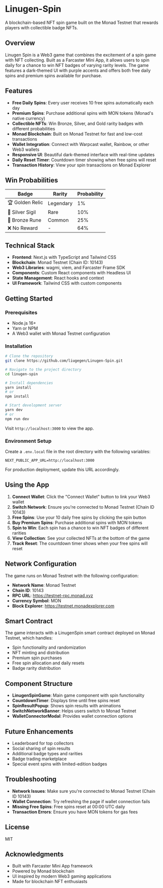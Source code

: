 ﻿# Linugen-Spin

A blockchain-based NFT spin game built on the Monad Testnet that rewards players with collectible badge NFTs.

## Overview

Linugen Spin is a Web3 game that combines the excitement of a spin game with NFT collecting. Built as a Farcaster Mini App, it allows users to spin daily for a chance to win NFT badges of varying rarity levels. The game features a dark-themed UI with purple accents and offers both free daily spins and premium spins available for purchase.

## Features

- **Free Daily Spins**: Every user receives 10 free spins automatically each day
- **Premium Spins**: Purchase additional spins with MON tokens (Monad's native currency)
- **Collectible NFTs**: Win Bronze, Silver, and Gold rarity badges with different probabilities
- **Monad Blockchain**: Built on Monad Testnet for fast and low-cost transactions
- **Wallet Integration**: Connect with Warpcast wallet, Rainbow, or other Web3 wallets
- **Responsive UI**: Beautiful dark-themed interface with real-time updates
- **Daily Reset Timer**: Countdown timer showing when free spins will reset
- **Transaction History**: View your spin transactions on Monad Explorer

## Win Probabilities

| Badge | Rarity | Probability |
|-------|--------|-------------|
| 🏆 Golden Relic | Legendary | 1% |
| 🥈 Silver Sigil | Rare | 10% |
| 🥉 Bronze Rune | Common | 25% |
| ❌ No Reward | - | 64% |

## Technical Stack

- **Frontend**: Next.js with TypeScript and Tailwind CSS
- **Blockchain**: Monad Testnet (Chain ID: 10143)
- **Web3 Libraries**: wagmi, viem, and Farcaster Frame SDK
- **Components**: Custom React components with Headless UI
- **State Management**: React hooks and context
- **UI Framework**: Tailwind CSS with custom components

## Getting Started

### Prerequisites

- Node.js 16+
- Yarn or NPM
- A Web3 wallet with Monad Testnet configuration

### Installation

```bash
# Clone the repository
git clone https://github.com/liugegen/Linugen-Spin.git

# Navigate to the project directory
cd linugen-spin

# Install dependencies
yarn install
# or
npm install

# Start development server
yarn dev
# or
npm run dev
```

Visit `http://localhost:3000` to view the app.

### Environment Setup

Create a `.env.local` file in the root directory with the following variables:

```
NEXT_PUBLIC_APP_URL=http://localhost:3000
```

For production deployment, update this URL accordingly.

## Using the App

1. **Connect Wallet**: Click the "Connect Wallet" button to link your Web3 wallet
2. **Switch Network**: Ensure you're connected to Monad Testnet (Chain ID 10143)
3. **Free Spins**: Use your 10 daily free spins by clicking the spin button
4. **Buy Premium Spins**: Purchase additional spins with MON tokens
5. **Spin to Win**: Each spin has a chance to win NFT badges of different rarities
6. **View Collection**: See your collected NFTs at the bottom of the game
7. **Track Reset**: The countdown timer shows when your free spins will reset

## Network Configuration

The game runs on Monad Testnet with the following configuration:

- **Network Name**: Monad Testnet
- **Chain ID**: 10143
- **RPC URL**: https://testnet-rpc.monad.xyz
- **Currency Symbol**: MON
- **Block Explorer**: https://testnet.monadexplorer.com

## Smart Contract

The game interacts with a LinugenSpin smart contract deployed on Monad Testnet, which handles:

- Spin functionality and randomization
- NFT minting and distribution
- Premium spin purchases
- Free spin allocation and daily resets
- Badge rarity distribution

## Component Structure

- **LinugenSpinGame**: Main game component with spin functionality
- **CountdownTimer**: Displays time until free spins reset
- **SpinResultPopup**: Shows spin results with animations
- **SwitchNetworkBanner**: Helps users switch to Monad Testnet
- **WalletConnectorModal**: Provides wallet connection options

## Future Enhancements

- Leaderboard for top collectors
- Social sharing of spin results
- Additional badge types and rarities
- Badge trading marketplace
- Special event spins with limited-edition badges

## Troubleshooting

- **Network Issues**: Make sure you're connected to Monad Testnet (Chain ID 10143)
- **Wallet Connection**: Try refreshing the page if wallet connection fails
- **Missing Free Spins**: Free spins reset at 00:00 UTC daily
- **Transaction Errors**: Ensure you have MON tokens for gas fees

## License

MIT

## Acknowledgments

- Built with Farcaster Mini App framework
- Powered by Monad blockchain
- UI inspired by modern Web3 gaming applications
- Made for blockchain NFT enthusiasts
